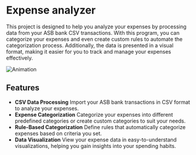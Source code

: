 # Expense analyzer 

This project is designed to help you analyze your expenses by processing data from your ASB bank CSV transactions. With this program, you can categorize your expenses and even create custom rules to automate the categorization process. Additionally, the data is presented in a visual format, making it easier for you to track and manage your expenses effectively.

![Animation](https://github.com/OlyaIvanovs/expenses/assets/10595744/49013463-c8b3-427e-9547-3b7b5e4e7973)

## Features
- **CSV Data Processing** Import your ASB bank transactions in CSV format to analyze your expenses.
- **Expense Categorization** Categorize your expenses into different predefined categories or create custom categories to suit your needs.
- **Rule-Based Categorization** Define rules that automatically categorize expenses based on criteria you set.
- **Data Visualization** View your expense data in easy-to-understand visualizations, helping you gain insights into your spending habits.


